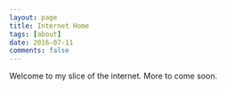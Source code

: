 ```yaml
---
layout: page
title: Internet Home
tags: [about]
date: 2016-07-11
comments: false
---
```


Welcome to my slice of the internet. More to come soon.
